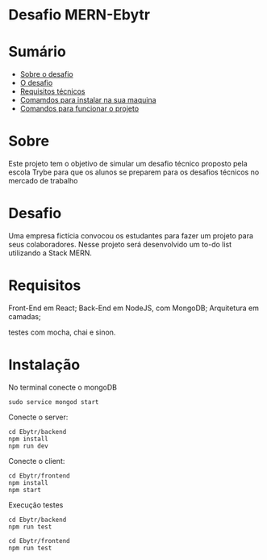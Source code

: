 # Desafio MERN-Ebytr

# Sumário

- [Sobre o desafio](#sobre)
- [O desafio](#desafio)
- [Requisitos técnicos](#requisitos)
- [Comamdos para instalar na sua maquina](#instalação)
- [Comandos para funcionar o projeto](#funcionamneto)


# Sobre

Este projeto tem o objetivo de simular um desafio técnico proposto pela escola Trybe para que os alunos se preparem para os 
desafios técnicos no mercado de trabalho

# Desafio

Uma empresa fictícia convocou os estudantes para fazer um projeto para seus colaboradores. Nesse projeto será desenvolvido um to-do list utilizando a Stack MERN.

# Requisitos

Front-End em React;
Back-End em NodeJS, com MongoDB;
Arquitetura em camadas;

testes com mocha, chai e sinon.

# Instalação

No terminal conecte o mongoDB
```
sudo service mongod start 
```
Conecte o server:
```
cd Ebytr/backend
npm install
npm run dev
```
Conecte o client:
```
cd Ebytr/frontend
npm install
npm start
```
Execução testes
```
cd Ebytr/backend
npm run test
```
```
cd Ebytr/frontend
npm run test
```




